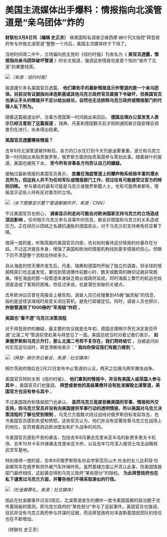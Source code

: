 # 美国主流媒体出手爆料：情报指向北溪管道是“亲乌团体”炸的

**财联社3月8日讯（编辑 史正丞）** 继美国知名调查记者西摩·赫什刊文指控“拜登政府参与炸毁北溪管道”整整一个月后，美国主流媒体终于下场了。

当地时间周二中午，立场偏向民主党的《纽约时报》刊发名为《 **美官员透露，情报指向亲乌团体破坏管道**
》的长文报道，强调这些情报也是首个指向“谁炸了北溪”的重要线索。

![](https://inews.gtimg.com/om_bt/O_TCfml-lHg4B1PIeVsO2ZbH8jBdbE2CsjZRjStnKj3pgAA/1000)_（来源：纽约时报）_

报道援引多名美国官员透露，
**他们拿到手的最新情报显示炸管道的是一个亲乌团体。目前没有证据指向泽连斯基或其他乌克兰政府官员直接下令破坏，但美国官员也承认手头的情报并不足以给出结论，自然也无法排除乌克兰政府或情报部门的代理人私下所为。**

随着这篇报道出炉，当事方德国第一时间跳出来回应。 **德国总理办公室发言人表示已经注意到了这篇报道**
，瑞典、丹麦和德国数天前才刚刚通知联合国安理会调查仍在进行，尚未得出结果。

**美国官员透露哪些情报？**

去年9月北溪管道被炸断后，各方的口水仗打到今天仍是迷雾重重。波兰和乌克兰第一时间跳出来指责俄罗斯，俄罗斯方面则指责英国参与策划此事。随着赫什的报道，美国也被拖下水。
**至今所有涉事各方均否认自己的嫌疑。**

接触过最新情报的美国官员表示，
**放置在海底管道上的爆炸物系经验丰富的潜水员所为，但这些人并不为任何军队或情报部门工作，但过往有可能接受过官方的特别训练。**
参与袭击的最有可能是乌克兰或俄罗斯籍人士，也有可能两者都有，情报显示这些人持有反对普京的立场。

![](https://inews.gtimg.com/om_bt/O_8aZOpwZJlTnyW6GhfTSVboVJ9Md7l4XmLtFQ_obllYUAA/1000)_（水下图像显示整个管道都被炸开，来源：CNN）_

不过美国官员也担心， **调查显示的走向可能会对欧洲国家支持乌克兰的立场造成深远影响**
。任何暗示乌克兰参与该事件的信息，都会对德国和乌克兰的关系造成压力。正在经历以团结之名硬抗通胀的德国民众，对于乌克兰的支持难免将显著下降。

值得一提的是，听取简报的美国官员内部，也对如何看待这份情报的份量存在分歧。不过这次报告本身，增强了美国和欧洲的情报机构找到更多情报的信心。但眼下仍不清楚整个流程会持续多久。

自从海底的惊天爆炸发生后，丹麦、瑞典和德国均开始了独立的调查。但全球的情报精英们也迅速发现，要找到管道爆炸前数小时、数天或数周的确切证据非常困难。埋在海底的那一段管道本身缺乏商业或政府监视，同时海面上繁忙的航运也给调查造成了客观的困难。但反过来说，也是潜在突破的关键点。

去年欧洲议员曾在简报会上被告知，调查人员已经搜集到45艘“幽灵船”的信息，指的是途径该海域时故意关闭应答机，避免行踪被定位。同时，调查人员也预计，
**炸毁管道用了1000磅的“军用级”炸药** 。

**美国也“看不透”乌克兰决策流程**

对于拜登政府的嫌疑，最主要的佐证就是去年初，德国总理朔尔茨在决定是否开通“北溪二号”管道前曾赴美与拜登见了一面。美国总统当时对着记者们表示，
**如果俄罗斯和乌克兰开打，那么北溪二号将不复存在，我们将终结它** 。当被追问如何实现这句话时，拜登清晰地表示：“ **我向你保证我们有能力做到** ”。

![](https://inews.gtimg.com/om_bt/Ov7-0sGxc9YktCqNTyOiwud2oJtfJaIM8_SKBPwwdu4Y0AA/1000)_（拜登-
朔尔茨记者会，来源：社交媒体）_

朔尔茨政府随后在2月22日宣布中止管道的认证，两天之后俄乌两军爆发战争。

美国官员特别关照《纽约时报》， **他们拿到的情报中，并没有美国人或英国人参与其中** 。美国官员们也强调，
**拜登或者他的高级幕僚并没有批准摧毁北溪管道，美国官方也没有参与其中** 。

不过美国政府和情报部门也承认，
**虽然乌克兰高度依赖美国的军事、情报和外交支持，但乌克兰官员并没有向美国提供军事行动的透明情报，所以美国对乌克兰决策流程的了解也受到限制**
。乌克兰方面数次绕过战线对俄罗斯目标发起攻击，也令美国官员感到失望和愤怒。这些官员认为，他们并没有显著改善乌克兰在战场上的地位，反而冒着疏远欧洲盟友和扩大战争的风险。

令美国官员感到不安的袭击，包括去年8月袭击克里米亚半岛的新费多里夫卡机场、去年10月卡车炸弹袭击克里米亚大桥，以及去年12月深入俄领土攻击战略核武空军基地。

特别值得一提的是，去年8月俄罗斯知名社会学家亚历山大·杜金的女儿达莉娅·杜金娜驾车在俄罗斯郊外被汽车炸弹炸死。虽然基辅方面公开否认此事，但美国情报部门最终相信，这起袭击得到乌克兰政府“某些部分”的授权。
**为此拜登政府也在私下谴责过乌克兰方面，并警告他们不得采取类似的行径。**

![](https://inews.gtimg.com/om_bt/OtNQ6MnXyVwwM_NQSDdBjWgruvaojx-3xjfJpmzx2n2YIAA/1000)_（杜金娜葬礼，来源：社交媒体）_

因此在杜金娜事件过去5周后，北溪管道发生的爆炸一度令美国首都的政治圈子流传着隐秘的猜测，即乌克兰政府的“某些部分”参与了这起事件。美国官员也强调，目前并没有乌克兰政府参与共谋的证据，而且拜登政府对泽连斯基国安团队的信任也在不断增加。

（财联社 史正丞）

